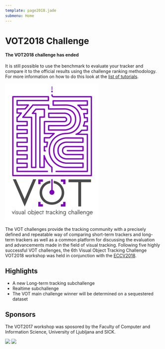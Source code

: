 ```yaml
---
template: page2018.jade
submenu: Home
---
```


# VOT2018 Challenge

<div class="alert alert-info" role="alert">
<div class="icon-left"><i class="glyphicon glyphicon-info-sign hugeicon"></i> </div>
<h4>The VOT2018 challenge has ended</h4>

It is still possible to use the benchmark to evaluate your tracker and compare it to the official results using the challenge ranking methodology. For more information on how to do this look at the [list of tutorials](/howto/index.html).
</div>

<img class="logo float-right frame" src="../img/vot2018_logo_website_large.png" alt="VOT2018"  />

The VOT challenges provide the tracking community with a precisely defined and repeatable way of comparing short-term trackers and long-term trackers as well as a common platform for discussing the evaluation and advancements made in the field of visual tracking. Following five highly successful VOT challenges, the 6th Visual Object Tracking Challenge VOT2018 workshop was held in conjunction with the [ECCV2018](https://eccv2018.org/).

## Highlights

 * A new Long-term tracking subchallenge
 * Realtime subchallenge
 * The VOT main challenge winner will be determined on a sequestered dataset

## Sponsors

The VOT2017 workshop was sposored by the Faculty of Computer and Information Science, University of Ljubljana and SICK.

<div class="spotlight">
<a href="http://www.fri.uni-lj.si/"><img src="/img/org/logo_ljubljana.png" width="150px"/></a>
<a href="https://www.sick.com/us/en/"><img src="/img/org/logo_sick.gif" width="100px"/></a>
</div>



